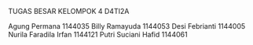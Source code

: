 TUGAS BESAR KELOMPOK 4 D4TI2A

Agung Permana             1144035
Billy Ramayuda            1144053
Desi Febrianti            1144005
Nurila Faradila Irfan     1144121
Putri Suciani Hafid       1144061
